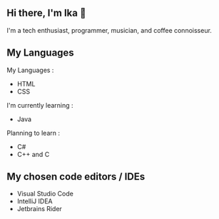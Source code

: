## Hi there, I'm Ika 👋

I'm a tech enthusiast, programmer, musician, and coffee connoisseur.
##
## My Languages
My Languages :
- HTML
- CSS

I'm currently learning :
- Java

Planning to learn :
- C#
- C++ and C
##
## My chosen code editors / IDEs
- Visual Studio Code
- IntelliJ IDEA
- Jetbrains Rider


<!--
**Ikachenko/Ikachenko** is a ✨ _special_ ✨ repository because its `README.md` (this file) appears on your GitHub profile.

Here are some ideas to get you started:

- 🔭 I’m currently working on ...
- 🌱 I’m currently learning ...
- 👯 I’m looking to collaborate on ...
- 🤔 I’m looking for help with ...
- 💬 Ask me about ...
- 📫 How to reach me: ...
- 😄 Pronouns: ...
- ⚡ Fun fact: ...
-->
